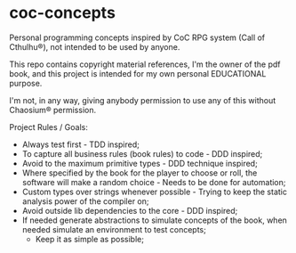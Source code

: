 # coc-concepts
Personal programming concepts inspired by CoC RPG system (Call of Cthulhu®), not intended to be used by anyone.

This repo contains copyright material references, I'm the owner of the pdf book, and this project is intended for my own personal EDUCATIONAL purpose.

I'm not, in any way, giving anybody permission to use any of this without Chaosium® permission.

Project Rules / Goals:
- Always test first - TDD inspired;
- To capture all business rules (book rules) to code - DDD inspired;
- Avoid to the maximum primitive types - DDD technique inspired;
- Where specified by the book for the player to choose or roll, the software will make a random choice - Needs to be done for automation;
- Custom types over strings whenever possible - Trying to keep the static analysis power of the compiler on;
- Avoid outside lib dependencies to the core - DDD inspired;
- If needed generate abstractions to simulate concepts of the book, when needed simulate an environment to test concepts;
  - Keep it as simple as possible;
